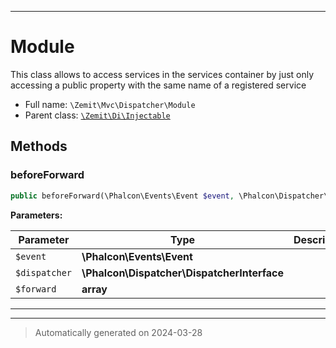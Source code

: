 ***

# Module

This class allows to access services in the services container by just only
accessing a public property with the same name of a registered service



* Full name: `\Zemit\Mvc\Dispatcher\Module`
* Parent class: [`\Zemit\Di\Injectable`](../../Di/Injectable.md)




## Methods


### beforeForward



```php
public beforeForward(\Phalcon\Events\Event $event, \Phalcon\Dispatcher\DispatcherInterface $dispatcher, array $forward): void
```








**Parameters:**

| Parameter | Type | Description |
|-----------|------|-------------|
| `$event` | **\Phalcon\Events\Event** |  |
| `$dispatcher` | **\Phalcon\Dispatcher\DispatcherInterface** |  |
| `$forward` | **array** |  |





***


***
> Automatically generated on 2024-03-28
